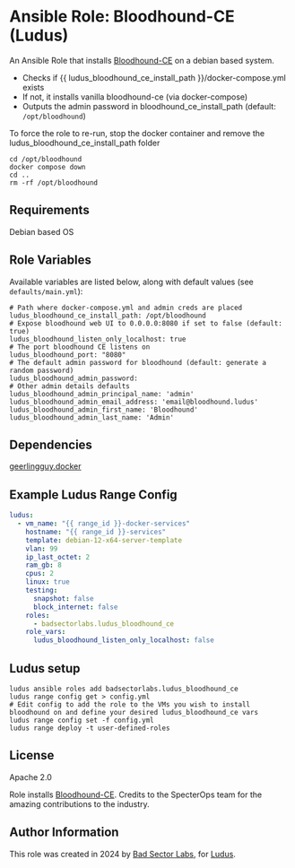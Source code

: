 # Ansible Role: Bloodhound-CE (Ludus)

An Ansible Role that installs [Bloodhound-CE](https://github.com/SpecterOps/BloodHound) on a debian based system.

- Checks if {{ ludus_bloodhound_ce_install_path }}/docker-compose.yml exists
- If not, it installs vanilla bloodhound-ce (via docker-compose)
- Outputs the admin password in bloodhound_ce_install_path (default: `/opt/bloodhound`)

To force the role to re-run, stop the docker container and remove the ludus_bloodhound_ce_install_path folder

```
cd /opt/bloodhound
docker compose down
cd ..
rm -rf /opt/bloodhound
```

## Requirements

Debian based OS

## Role Variables

Available variables are listed below, along with default values (see `defaults/main.yml`):

    # Path where docker-compose.yml and admin creds are placed
    ludus_bloodhound_ce_install_path: /opt/bloodhound
    # Expose bloodhound web UI to 0.0.0.0:8080 if set to false (default: true)
    ludus_bloodhound_listen_only_localhost: true
    # The port bloodhound CE listens on
    ludus_bloodhound_port: "8080"
    # The default admin password for bloodhound (default: generate a random password)
    ludus_bloodhound_admin_password:
    # Other admin details defaults
    ludus_bloodhound_admin_principal_name: 'admin'
    ludus_bloodhound_admin_email_address: 'email@bloodhound.ludus'
    ludus_bloodhound_admin_first_name: 'Bloodhound'
    ludus_bloodhound_admin_last_name: 'Admin'

## Dependencies

[geerlingguy.docker](https://github.com/geerlingguy/ansible-role-docker)

## Example Ludus Range Config

```yaml
ludus:
  - vm_name: "{{ range_id }}-docker-services"
    hostname: "{{ range_id }}-services"
    template: debian-12-x64-server-template
    vlan: 99
    ip_last_octet: 2
    ram_gb: 8
    cpus: 2
    linux: true
    testing:
      snapshot: false
      block_internet: false
    roles:
      - badsectorlabs.ludus_bloodhound_ce
    role_vars:
      ludus_bloodhound_listen_only_localhost: false
```

## Ludus setup

```
ludus ansible roles add badsectorlabs.ludus_bloodhound_ce
ludus range config get > config.yml
# Edit config to add the role to the VMs you wish to install bloodhound on and define your desired ludus_bloodhound_ce vars
ludus range config set -f config.yml
ludus range deploy -t user-defined-roles
```

## License

Apache 2.0

Role installs [Bloodhound-CE](https://github.com/SpecterOps/BloodHound). Credits to the SpecterOps team for the amazing contributions to the industry.

## Author Information

This role was created in 2024 by [Bad Sector Labs](https://badsectorlabs.com/), for [Ludus](https://ludus.cloud/).
